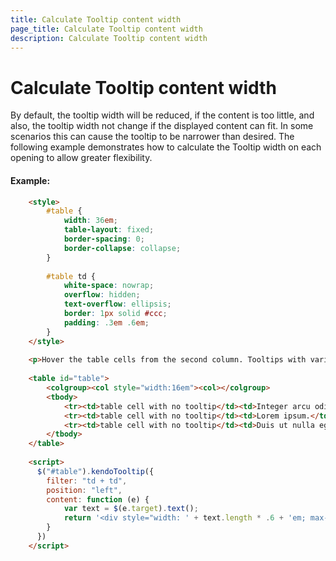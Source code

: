 ```yaml
---
title: Calculate Tooltip content width
page_title: Calculate Tooltip content width
description: Calculate Tooltip content width
---
```


# Calculate Tooltip content width

By default, the tooltip width will be reduced, if the content is too little, and also, the tooltip width not change if the displayed content can fit.
In some scenarios this can cause the tooltip to be narrower than desired.
The following example demonstrates how to calculate the Tooltip width on each opening to allow greater flexibility.

#### Example:

```html
    <style>
        #table {
            width: 36em;
            table-layout: fixed;
            border-spacing: 0;
            border-collapse: collapse;
        }
        
        #table td {
            white-space: nowrap;
            overflow: hidden;
            text-overflow: ellipsis;
            border: 1px solid #ccc;
            padding: .3em .6em;
        }
    </style>
    
    <p>Hover the table cells from the second column. Tooltips with variable width will appear.</p>
    
    <table id="table">
        <colgroup><col style="width:16em"><col></colgroup>
        <tbody>
            <tr><td>table cell with no tooltip</td><td>Integer arcu odio, egestas nec pretium sit amet, aliquet vel nibh.</td></tr>
            <tr><td>table cell with no tooltip</td><td>Lorem ipsum.</td></tr>
            <tr><td>table cell with no tooltip</td><td>Duis ut nulla eget lectus posuere tempor. </td></tr>
        </tbody>
    </table>
    
    <script>
      $("#table").kendoTooltip({
        filter: "td + td",
        position: "left",
        content: function (e) {
            var text = $(e.target).text();
            return '<div style="width: ' + text.length * .6 + 'em; max-width: 14em">' + text + '</div>';
        }
      })
    </script>
```